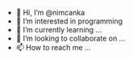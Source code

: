 - 👋 Hi, I’m @nimcanka
- 👀 I’m interested in programming 
- 🌱 I’m currently learning ...
- 💞️ I’m looking to collaborate on ...
- 📫 How to reach me ...

<!---
nimcanka/nimcanka is a ✨ special ✨ repository because its `README.md` (this file) appears on your GitHub profile.
You can click the Preview link to take a look at your changes.
--->
